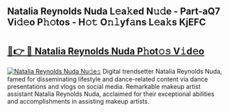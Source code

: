 ## Natalia Reynolds Nuda L𝚎a𝚔ed N𝚞𝚍e - Part-aQ7 Vi𝚍𝚎o P𝚑𝚘tos - H𝚘𝚝 O𝚗𝚕yf𝚊ns L𝚎a𝚔s KjEFC

# <h2><a href="http://kf5nxeq.oniu.top/?m=Natalia+Reynolds+Nuda">🔗👉 🔴 Natalia Reynolds Nuda P𝚑ot𝚘𝚜 V𝚒d𝚎o</a></h2>

[![Natalia Reynolds Nuda Nu𝚍e𝚜](https://i.imgur.com/0qMVB7G.gif)](http://kf5nxeq.oniu.top/?m=Natalia+Reynolds+Nuda)
Digital trendsetter Natalia Reynolds Nuda, famed for disseminating lifestyle and dance-related content via dance presentations and vlogs on social media. Remarkable makeup artist assistant Natalia Reynolds Nuda, acclaimed for their exceptional abilities and accomplishments in assisting makeup artists.  
